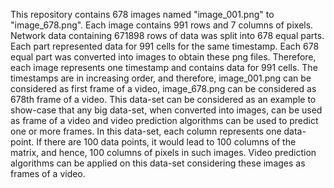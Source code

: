 This repository contains 678 images named "image_001.png" to "image_678.png". Each image contains 991 rows and 7 columns of pixels.
Network data containing 671898 rows of data was split into 678 equal parts. Each part represented data for 991 cells for the same timestamp.
Each 678 equal part was converted into images to obtain these png files. Therefore, each image represents one timestamp and contains data for 991 cells.
The timestamps are in increasing order, and therefore, image_001.png can be considered as first frame of a video, image_678.png can be considered as 678th frame of a video.
This data-set can be considered as an example to show-case that any big data-set, when converted into images, can be used as frame of a video and video prediction algorithms
can be used to predict one or more frames. In this data-set, each column represents one data-point. If there are 100 data points, it would lead to 100 columns of the matrix, 
and hence, 100 columns of pixels in such images.
Video prediction algorithms can be applied on this data-set considering these images as frames of a video.
